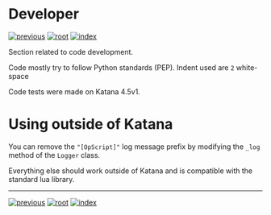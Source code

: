 # Developer

[![previous](https://img.shields.io/badge/api-◀_previous_page-fcb434?labelColor=4f4f4f)](API.md)
[![root](https://img.shields.io/badge/back_to_root-536362)](../README.md)
[![index](https://img.shields.io/badge/back_to_index-blue)](INDEX.md)

Section related to code development.

Code mostly try to follow Python standards (PEP).
Indent used are `2` white-space

Code tests were made on Katana 4.5v1.


# Using outside of Katana

You can remove the `"[OpScript]"` log message prefix by modifying the 
`_log` method of the `Logger` class.

Everything else should work outside of Katana and is compatible with the 
standard lua library.

---

[![previous](https://img.shields.io/badge/api-◀_previous_page-fcb434?labelColor=4f4f4f)](API.md)
[![root](https://img.shields.io/badge/back_to_root-536362)](../README.md)
[![index](https://img.shields.io/badge/back_to_index-blue)](INDEX.md)

